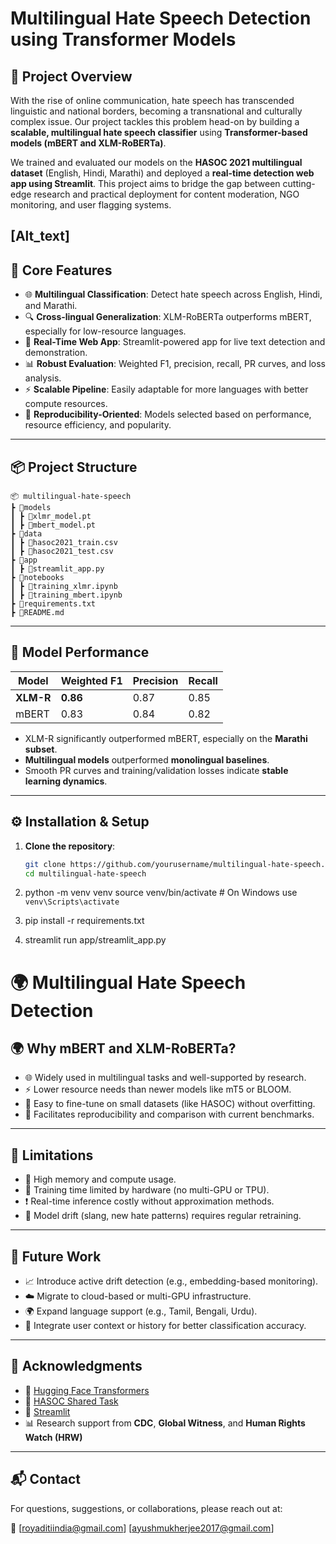 # Multilingual Hate Speech Detection using Transformer Models

## 🚀 Project Overview

With the rise of online communication, hate speech has transcended linguistic and national borders, becoming a transnational and culturally complex issue. Our project tackles this problem head-on by building a **scalable, multilingual hate speech classifier** using **Transformer-based models (mBERT and XLM-RoBERTa)**.

We trained and evaluated our models on the **HASOC 2021 multilingual dataset** (English, Hindi, Marathi) and deployed a **real-time detection web app using Streamlit**. This project aims to bridge the gap between cutting-edge research and practical deployment for content moderation, NGO monitoring, and user flagging systems.

[Alt_text]
---

## 🧠 Core Features

- 🌐 **Multilingual Classification**: Detect hate speech across English, Hindi, and Marathi.
- 🔍 **Cross-lingual Generalization**: XLM-RoBERTa outperforms mBERT, especially for low-resource languages.
- 🧪 **Real-Time Web App**: Streamlit-powered app for live text detection and demonstration.
- 📊 **Robust Evaluation**: Weighted F1, precision, recall, PR curves, and loss analysis.
- ⚡ **Scalable Pipeline**: Easily adaptable for more languages with better compute resources.
- 🧱 **Reproducibility-Oriented**: Models selected based on performance, resource efficiency, and popularity.

---

## 📦 Project Structure

```text
📦 multilingual-hate-speech
┣ 📂models
┃ ┣ 📄xlmr_model.pt
┃ ┣ 📄mbert_model.pt
┣ 📂data
┃ ┣ 📄hasoc2021_train.csv
┃ ┣ 📄hasoc2021_test.csv
┣ 📂app
┃ ┣ 📄streamlit_app.py
┣ 📂notebooks
┃ ┣ 📄training_xlmr.ipynb
┃ ┣ 📄training_mbert.ipynb
┣ 📄requirements.txt
┣ 📄README.md
 ```

---

## 🧪 Model Performance

| Model        | Weighted F1 | Precision | Recall |
|--------------|-------------|-----------|--------|
| **XLM-R**    | **0.86**    | 0.87      | 0.85   |
| mBERT        | 0.83        | 0.84      | 0.82   |

- XLM-R significantly outperformed mBERT, especially on the **Marathi subset**.
- **Multilingual models** outperformed **monolingual baselines**.
- Smooth PR curves and training/validation losses indicate **stable learning dynamics**.

---

## ⚙️ Installation & Setup

1. **Clone the repository**:
   ```bash
   git clone https://github.com/yourusername/multilingual-hate-speech.git
   cd multilingual-hate-speech

2. python -m venv venv
   source venv/bin/activate  # On Windows use `venv\Scripts\activate`

3. pip install -r requirements.txt

4. streamlit run app/streamlit_app.py

# 🌍 Multilingual Hate Speech Detection

## 🌍 Why mBERT and XLM-RoBERTa?

- 🌐 Widely used in multilingual tasks and well-supported by research.
- ⚡ Lower resource needs than newer models like mT5 or BLOOM.
- 🔁 Easy to fine-tune on small datasets (like HASOC) without overfitting.
- 🔬 Facilitates reproducibility and comparison with current benchmarks.

---

## 🚧 Limitations

- 🧠 High memory and compute usage.
- 🐌 Training time limited by hardware (no multi-GPU or TPU).
- ❗ Real-time inference costly without approximation methods.
- 🔄 Model drift (slang, new hate patterns) requires regular retraining.

---

## 🔮 Future Work

- 📈 Introduce active drift detection (e.g., embedding-based monitoring).
- ☁️ Migrate to cloud-based or multi-GPU infrastructure.
- 🌍 Expand language support (e.g., Tamil, Bengali, Urdu).
- 🧩 Integrate user context or history for better classification accuracy.

---

## 🙌 Acknowledgments

- 🔗 [Hugging Face Transformers](https://huggingface.co/transformers/)
- 🔗 [HASOC Shared Task](https://hasocfire.github.io/hasoc/)
- 🔗 [Streamlit](https://streamlit.io/)
- 📊 Research support from **CDC**, **Global Witness**, and **Human Rights Watch (HRW)**

---

## 📬 Contact

For questions, suggestions, or collaborations, please reach out at:

📧 [royaditiindia@gmail.com] [ayushmukherjee2017@gmail.com]



